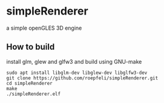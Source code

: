 # simpleRenderer
a simple openGLES 3D engine

## How to build

install glm, glew and glfw3 and build using GNU-make

```
sudo apt install libglm-dev libglew-dev libglfw3-dev
git clone https://github.com/roepfeli/simpleRenderer.git
cd simpleRenderer
make
./simpleRenderer.elf
```
